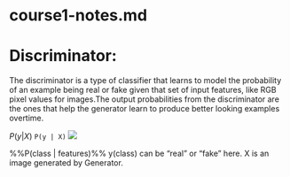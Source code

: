 # course1-notes.md


# Discriminator:
The discriminator is a type of classifier that learns to model the probability of an example being real or fake given that set of input features, like RGB pixel values for images.The output probabilities from the discriminator are the ones that help the generator learn to produce better looking examples overtime.



$P(y | X)$
``` P(y | X) ```
<img src="https://render.githubusercontent.com/render/math?math=e^{i \pi} = -1">



%%P(class | features)%%
y(class) can be “real” or “fake” here. X is an image generated by Generator.

